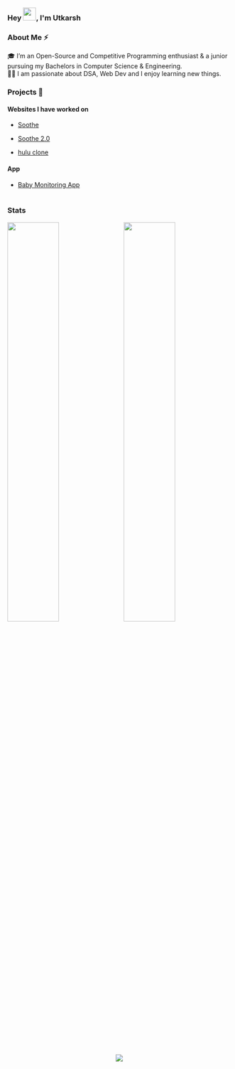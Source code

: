 ### Hey <img src="https://github.com/TheDudeThatCode/TheDudeThatCode/blob/master/Assets/Hi.gif" width="29px">, I'm Utkarsh

### About Me ⚡

🎓 I’m an Open-Source and Competitive Programming enthusiast & a junior pursuing my Bachelors in Computer Science & Engineering. </br>
👨‍💻 I am passionate about DSA, Web Dev and I enjoy learning new things. </br>

### Projects 🙌

#### Websites I have worked on

- [Soothe](https://siddheshshinde-tech.github.io/Soothe/#/)

- [Soothe 2.0](https://soothe-8075f.web.app/#/)

- [hulu clone](https://hulu-clone-liard-xi.vercel.app/)

#### App

- [Baby Monitoring App](https://github.com/Utkarshn10/Baby_monitoring)
  </br>
  </br>

### Stats

<img  src="https://github-readme-stats.vercel.app/api?username=Utkarshn10&show_icons=true&hide_border=true&theme=dark" width="48%" align="right" >
<img  src="https://github-readme-streak-stats.herokuapp.com/?user=Utkarshn10&theme=dark" width="48%" >
</br>
<div align="center">
<img src="https://github-readme-stats.vercel.app/api/top-langs/?username=Utkarshn10&show_icons=true&theme=radical">
</div>
